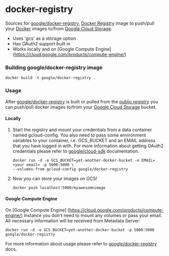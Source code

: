 docker-registry
===============

Sources for [google/docker-registry](https://index.docker.io/u/google/docker-registry/), [Docker Registry](https://github.com/dotcloud/docker-registry) image to push/pull your [Docker](https://www.docker.io/) images to/from [Google Cloud Storage](https://cloud.google.com/products/cloud-storage/).

- Uses 'gcs' as a storage option
- Has OAuth2 support built in
- Works locally and on [Google Compute Engine] (https://cloud.google.com/products/compute-engine/)


### Building google/docker-registry image

```
docker build -t google/docker-registry .
```

### Usage

After [google/docker-registry](https://index.docker.io/u/google/docker-registry) is built or pulled from the [public registry]( https://index.docker.io/u/google/docker-registry) you can push/pull docker images to/from your [Google Cloud Storage](https://cloud.google.com/products/cloud-storage/) bucket.

#### Locally

1. Start the registry and mount your credentials from a data container named gcloud-config. You also need to pass some environment variables to your container, i.e. GCS_BUCKET and an EMAIL address that you have logged in with. For more information about getting OAuth2 credentials please refer to [google/cloud-sdk](https://index.docker.io/u/google/cloud-sdk/) documentation.


    ```
    docker run -d -e GCS_BUCKET=yet-another-docker-bucket -e EMAIL=<your email> -p 5000:5000 \
    --volumes-from gcloud-config google/docker-registry
    ```


1. Now you can store your images on GCS!


    ```
    docker push localhost:5000/myawesomeimage
    ```

#### Google Compute Engine

On [Google Compute Engine] (https://cloud.google.com/products/compute-engine/) instance you don't need to mount any volumes or pass your email. All necessary information will be received from Metadata Server:

```
docker run -d -e GCS_BUCKET=yet-another-docker-bucket -p 5000:5000 google/docker-registry 
```

For more information about usage please refer to [google/docker-registry](https://index.docker.io/u/google/docker-registry/) docs.
